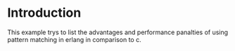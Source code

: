 # Introduction

This example trys to list the advantages and performance panalties of using pattern matching in erlang in comparison to c.